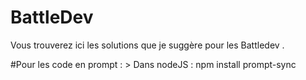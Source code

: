 # BattleDev

Vous trouverez ici les solutions que je suggère pour les Battledev .

#Pour les code en prompt : 
      > Dans nodeJS : npm install prompt-sync

